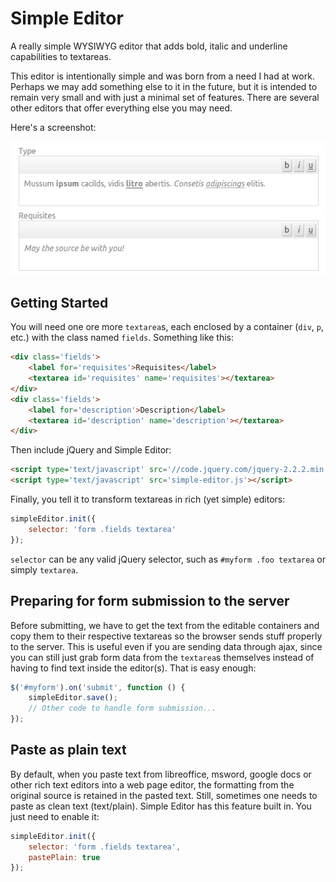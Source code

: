 # Simple Editor

A really simple WYSIWYG editor that adds bold, italic and underline
capabilities to textareas.

This editor is intentionally simple and was born from a need I had at work.
Perhaps we may add something else to it in the future, but it is intended to
remain very small and with just a minimal set of features. There are several
other editors that offer everything else you may need.

Here's a screenshot:

![Simple Editor — Global Overview](imgs/simple-editor-screenshot1.png)

## Getting Started

You will need one ore more `textarea`s, each enclosed by a container (`div`, `p`,
etc.) with the class named `fields`. Something like this:


```html
<div class='fields'>
    <label for='requisites'>Requisites</label>
    <textarea id='requisites' name='requisites'></textarea>
</div>
<div class='fields'>
    <label for='description'>Description</label>
    <textarea id='description' name='description'></textarea>
</div>
```

Then include jQuery and Simple Editor:

```html
<script type='text/javascript' src='//code.jquery.com/jquery-2.2.2.min.js'></script>
<script type='text/javascript' src='simple-editor.js'></script>
```

Finally, you tell it to transform textareas in rich (yet simple) editors:

```javascript
simpleEditor.init({
    selector: 'form .fields textarea'
});
```

`selector` can be any valid jQuery selector, such as `#myform .foo textarea`
or simply `textarea`.


## Preparing for form submission to the server

Before submitting, we have to get the text from the editable containers
and copy them to their respective textareas so the browser sends stuff
properly to the server. This is useful even if you are sending data through
ajax, since you can still just grab form data from the `textarea`s themselves
instead of having to find text inside the editor(s). That is easy enough:

```javascript
$('#myform').on('submit', function () {
    simpleEditor.save();
    // Other code to handle form submission...
});
```

## Paste as plain text

By default, when you paste text from libreoffice, msword, google docs or other
rich text editors into a web page editor, the formatting from the original source
is retained in the pasted text. Still, sometimes one needs to paste as clean text
(text/plain). Simple Editor has this feature built in. You just need to enable it:

```javascript
simpleEditor.init({
    selector: 'form .fields textarea',
    pastePlain: true
});
```



